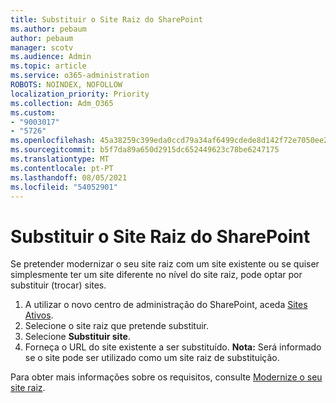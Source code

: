 ```yaml
---
title: Substituir o Site Raiz do SharePoint
ms.author: pebaum
author: pebaum
manager: scotv
ms.audience: Admin
ms.topic: article
ms.service: o365-administration
ROBOTS: NOINDEX, NOFOLLOW
localization_priority: Priority
ms.collection: Adm_O365
ms.custom:
- "9003017"
- "5726"
ms.openlocfilehash: 45a38259c399eda0ccd79a34af6499cdede8d142f72e7050ee2f774292a62971
ms.sourcegitcommit: b5f7da89a650d2915dc652449623c78be6247175
ms.translationtype: MT
ms.contentlocale: pt-PT
ms.lasthandoff: 08/05/2021
ms.locfileid: "54052901"
---
```

# <a name="replace-the-sharepoint-root-site"></a>Substituir o Site Raiz do SharePoint
Se pretender modernizar o seu site raiz com um site existente ou se quiser simplesmente ter um site diferente no nível do site raiz, pode optar por substituir (trocar) sites.

1. A utilizar o novo centro de administração do SharePoint, aceda [Sites Ativos](https://admin.microsoft.com/sharepoint?page=siteManagement&modern=true).
2. Selecione o site raiz que pretende substituir.
3. Selecione **Substituir site**.
4. Forneça o URL do site existente a ser substituído. **Nota:** Será informado se o site pode ser utilizado como um site raiz de substituição.

Para obter mais informações sobre os requisitos, consulte [Modernize o seu site raiz](https://docs.microsoft.com/sharepoint/modern-root-site).

